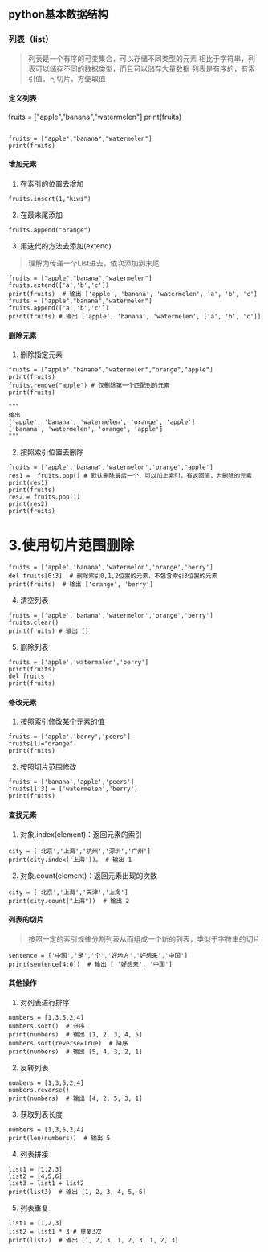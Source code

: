 ## python基本数据结构

### 列表（list）

> 列表是一个有序的可变集合，可以存储不同类型的元素
相比于字符串，列表可以储存不同的数据类型，而且可以储存大量数据
列表是有序的，有索引值，可切片，方便取值

#### 定义列表

fruits = ["apple","banana","watermelen"]
print(fruits)
```

fruits = ["apple","banana","watermelen"]
print(fruits)

```
#### 增加元素
1. 在索引的位置去增加
```
fruits.insert(1,"kiwi")
```

2. 在最末尾添加
```
fruits.append("orange")
```

3. 用迭代的方法去添加(extend)
> 理解为传递一个List进去，依次添加到末尾

```
fruits = ["apple","banana","watermelen"]
fruits.extend(['a','b','c'])
print(fruits)  # 输出 ['apple', 'banana', 'watermelen', 'a', 'b', 'c']
fruits = ["apple","banana","watermelen"]
fruits.append(['a','b','c'])
print(fruits) # 输出 ['apple', 'banana', 'watermelen', ['a', 'b', 'c']]
```

#### 删除元素
1. 删除指定元素
```
fruits = ["apple","banana","watermelen","orange","apple"]
print(fruits)
fruits.remove("apple") # 仅删除第一个匹配到的元素
print(fruits)

"""
输出
['apple', 'banana', 'watermelen', 'orange', 'apple']
['banana', 'watermelen', 'orange', 'apple']
"""
```
2. 按照索引位置去删除
```
fruits = ['apple','banana','watermelon','orange','apple']
res1 =  fruits.pop() # 默认删除最后一个，可以加上索引，有返回值，为删除的元素
print(res1)
print(fruits)
res2 = fruits.pop(1)
print(res2)
print(fruits)
```

# 3.使用切片范围删除
```
fruits = ['apple','banana','watermelon','orange','berry']
del fruits[0:3]  # 删除索引0,1,2位置的元素，不包含索引3位置的元素
print(fruits)  # 输出 ['orange', 'berry']
```

4. 清空列表
```
fruits = ['apple','banana','watermelon','orange','berry']
fruits.clear()
print(fruits) # 输出 []
```

5. 删除列表
```
fruits = ['apple','watermalen','berry']
print(fruits)
del fruits
print(fruits)
```

#### 修改元素
1. 按照索引修改某个元素的值
```
fruits = ['apple','berry','peers']
fruits[1]="orange"
print(fruits)
```
2. 按照切片范围修改
```
fruits = ['banana','apple','peers']
fruits[1:3] = ['watermelen','berry']
print(fruits)
```

#### 查找元素
1. 对象.index(element)：返回元素的索引
```
city = ['北京','上海','杭州','深圳','广州']
print(city.index('上海'))。 # 输出 1
```
2. 对象.count(element)：返回元素出现的次数
```
city = ['北京','上海','天津','上海']
print(city.count("上海"))  # 输出 2 
```

#### 列表的切片
> 按照一定的索引规律分割列表从而组成一个新的列表，类似于字符串的切片

```
sentence = ['中国','是','个','好地方','好想来','中国']
print(sentence[4:6])  # 输出 [ '好想来', '中国']
```

#### 其他操作
1. 对列表进行排序
```
numbers = [1,3,5,2,4]
numbers.sort()  # 升序
print(numbers)  # 输出 [1, 2, 3, 4, 5]
numbers.sort(reverse=True)  # 降序
print(numbers)  # 输出 [5, 4, 3, 2, 1]
```
2. 反转列表
```
numbers = [1,3,5,2,4]
numbers.reverse()
print(numbers)  # 输出 [4, 2, 5, 3, 1]
```
3. 获取列表长度
```
numbers = [1,3,5,2,4]
print(len(numbers))  # 输出 5
```
4. 列表拼接
```
list1 = [1,2,3]
list2 = [4,5,6]
list3 = list1 + list2
print(list3)  # 输出 [1, 2, 3, 4, 5, 6]
```
5. 列表重复
```
list1 = [1,2,3]
list2 = list1 * 3 # 重复3次
print(list2)  # 输出 [1, 2, 3, 1, 2, 3, 1, 2, 3]
```